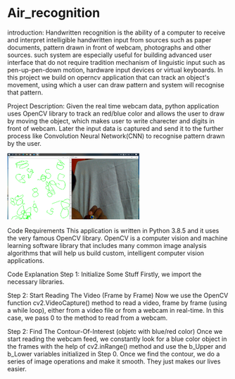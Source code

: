 # Air_recognition

introduction:
	Handwritten recognition is the ability of a computer to receive and interpret intelligible handwritten input from sources such as paper documents, pattern drawn in front of webcam, photographs and other sources. such system are especially useful for building advanced user interface that do not require tradition mechanism of 
linguistic input such as pen-up-pen-down motion, hardware input devices or virtual keyboards.
In this project we build on operncv application that can track an object's movement, using which a user can draw pattern and system will recognise that pattern.

Project Description:
	Given the real time webcam data, python application uses OpenCV library to track an red/blue color
and allows the user to draw by moving the object, which makes user to write charecter and digits in front of webcam. 
Later the input data is captured and send it to the further process like Convolution Neural Network(CNN) to recognise pattern drawn by the user.

<img src="https://github.com/AJITH-ACHARYA-MULKI/Air_recognition/blob/master/images/image.png" width=300px height=150px>


Code Requirements
	This application is written in Python 3.8.5 and it uses the very famous OpenCV library.
OpenCV is a computer vision and machine learning software library that includes many common image analysis algorithms that will help us build custom, intelligent computer vision applications.

Code Explanation
Step 1: Initialize Some Stuff
Firstly, we import the necessary libraries.

Step 2: Start Reading The Video (Frame by Frame)
Now we use the OpenCV function cv2.VideoCapture() method to read a video,
 frame by frame (using a while loop), either from a video file or from a webcam in real-time.
 In this case, we pass 0 to the method to read from a webcam.

Step 2: Find The Contour-Of-Interest (objetc with blue/red color)
Once we start reading the webcam feed, we constantly look for a blue color object in the frames with the help of cv2.inRange() method and use the b_Upper and b_Lower variables initialized in Step 0.
 Once we find the contour, we do a series of image operations and make it smooth.
 They just makes our lives easier.
